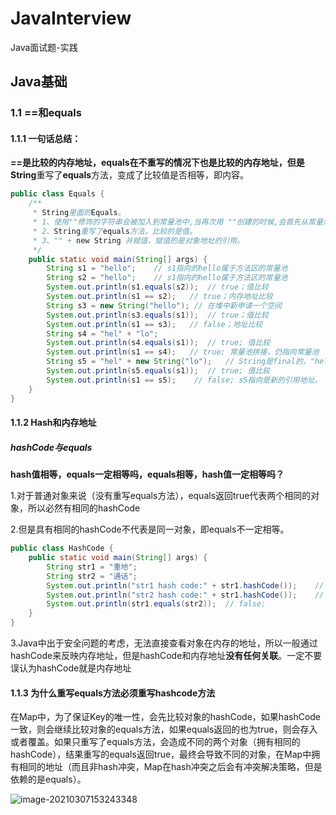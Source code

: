 # JavaInterview
Java面试题-实践

## Java基础
### 1.1 ==和equals
#### 1.1.1 一句话总结：
**==**是比较的内存地址，**equals**在不重写的情况下也是比较的内存地址，但是**String**重写了**equals**方法，变成了比较值是否相等，即内容。

```java
public class Equals {
    /**
     * String里面的Equals。
     * 1、使用""修饰的字符串会被加入到常量池中,当再次用 ""创建的时候,会首先从常量池中去获取。字符串常量池存在于运行时常量池中。也就存在于方法区中。
     * 2、String重写了equals方法，比较的是值。
     * 3、"" + new String 并赋值，赋值的是对象地址的引用。
     */
    public static void main(String[] args) {
        String s1 = "hello";    // s1指向的hello属于方法区的常量池
        String s2 = "hello";    // s1指向的hello属于方法区的常量池
        System.out.println(s1.equals(s2));  // true；值比较
        System.out.println(s1 == s2);   // true；内存地址比较
        String s3 = new String("hello"); // 在堆中新申请一个空间
        System.out.println(s3.equals(s1));  // true；值比较
        System.out.println(s1 == s3);   // false；地址比较
        String s4 = "hel" + "lo";
        System.out.println(s4.equals(s1));  // true; 值比较
        System.out.println(s1 == s4);   // true; 常量池拼接，仍指向常量池
        String s5 = "hel" + new String("lo");   // String是final的，"hel"是常量池，new String("lo")指向的是一个对象地址，=赋值之后，是将新的s5指向一个新的地址引用
        System.out.println(s5.equals(s1));  // true; 值比较
        System.out.println(s1 == s5);    // false; s5指向是新的引用地址。
    }
}
```





#### 1.1.2 Hash和内存地址

##### hashCode与equals

**hash值相等，equals一定相等吗，equals相等，hash值一定相等吗？**

1.对于普通对象来说（没有重写equals方法），equals返回true代表两个相同的对象，所以必然有相同的hashCode

2.但是具有相同的hashCode不代表是同一对象，即equals不一定相等。

```java
public class HashCode {
    public static void main(String[] args) {
        String str1 = "重地";
        String str2 = "通话";
        System.out.println("str1 hash code:" + str1.hashCode());    // 1179395
        System.out.println("str2 hash code:" + str1.hashCode());    // 1179395
        System.out.println(str1.equals(str2));  // false;
    }
}
```

3.Java中出于安全问题的考虑，无法直接查看对象在内存的地址，所以一般通过hashCode来反映内存地址，但是hashCode和内存地址**没有任何关联**。一定不要误认为hashCode就是内存地址

#### 1.1.3 为什么重写equals方法必须重写hashcode方法

在Map中，为了保证Key的唯一性，会先比较对象的hashCode，如果hashCode一致，则会继续比较对象的equals方法，如果equals返回的也为true，则会存入或者覆盖。如果只重写了equals方法，会造成不同的两个对象（拥有相同的hashCode），结果重写的equals返回true，最终会导致不同的对象，在Map中拥有相同的地址（而且非hash冲突，Map在hash冲突之后会有冲突解决策略，但是依赖的是equals）。

![image-20210307153243348](https://img-blog.csdnimg.cn/20201127230059231.png?x-oss-process=image/watermark,type_ZmFuZ3poZW5naGVpdGk,shadow_10,text_aHR0cHM6Ly9ibG9nLmNzZG4ubmV0L01pbmRfcHJvZ3JhbW1vbmtleQ==,size_16,color_FFFFFF,t_70)

